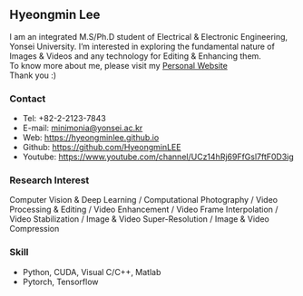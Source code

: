 ## Hyeongmin Lee

I am an integrated M.S/Ph.D student of Electrical & Electronic Engineering, Yonsei University. I’m interested in exploring the fundamental nature of Images & Videos and any technology for Editing & Enhancing them.  
To know more about me, please visit my [Personal Website](https://hyeongminlee.github.io/)  
Thank you :)

### Contact
- Tel: +82-2-2123-7843
- E-mail: minimonia@yonsei.ac.kr
- Web: https://hyeongminlee.github.io
- Github: https://github.com/HyeongminLEE
- Youtube: https://www.youtube.com/channel/UCz14hRj69FfGsl7ftF0D3ig

### Research Interest
Computer Vision & Deep Learning / Computational Photography / Video Processing & Editing / Video Enhancement / Video Frame Interpolation / Video Stabilization / Image & Video Super-Resolution / Image & Video Compression

### Skill
- Python, CUDA, Visual C/C++, Matlab
- Pytorch, Tensorflow
